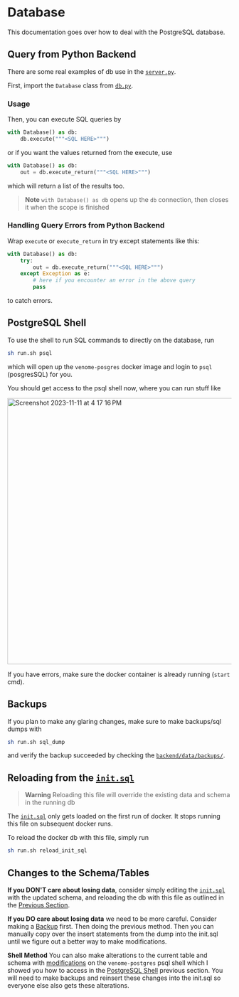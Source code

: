 # Database

This documentation goes over how to deal with the PostgreSQL database. 

## Query from Python Backend

There are some real examples of db use in the [`server.py`](../backend/src/server.py).

First, import the `Database` class from [`db.py`](../backend/src/db.py).

### Usage


Then, you can execute SQL queries by

```py
with Database() as db:
	db.execute("""<SQL HERE>""")	
```

or if you want the values returned from the execute, use

```py
with Database() as db:
	out = db.execute_return("""<SQL HERE>""")	
```

which will return a list of the results too. 

> **Note**
> `with Database() as db`
> opens up the `db` connection, then closes it when the scope is finished

### Handling Query Errors from Python Backend

Wrap `execute` or `execute_return` in try except statements like this: 

```py
with Database() as db:
	try:
		out = db.execute_return("""<SQL HERE>""")	
	except Exception as e:
		# here if you encounter an error in the above query
		pass
```

to catch errors.

## PostgreSQL Shell

To use the shell to run SQL commands to directly on the database, run

```bash
sh run.sh psql
```
which will open up the `venome-posgres` docker image and login to `psql` (posgresSQL) for you.

You should get access to the psql shell now, where you can run stuff like

<img width="599" alt="Screenshot 2023-11-11 at 4 17 16 PM" src="https://github.com/xnought/venome/assets/65095341/9a1b4fa6-6dac-4ae8-b5f9-7fcd6b23a75a">


If you have errors, make sure the docker container is already running (`start` cmd).

## Backups
If you plan to make any glaring changes, make sure to make backups/sql dumps with

```bash
sh run.sh sql_dump
```
and verify the backup succeeded by checking the  [`backend/data/backups/`](../backend/data/backups/README.md).

## Reloading from the [`init.sql`](../backend/init.sql)

> **Warning**
> Reloading this file will override the existing data and schema in the running db

The [`init.sql`](../backend/init.sql) only gets loaded on the first run of docker. It stops running this file on subsequent docker runs.

To reload the docker db with this file, simply run

```bash
sh run.sh reload_init_sql
```

## Changes to the Schema/Tables 

**If you DON'T care about losing data**, consider simply editing the [`init.sql`](../backend/init.sql) with the updated schema, and reloading the db with this file as outlined in the [Previous Section](#reloading-from-the-initsql).

**If you DO care about losing data** we need to be more careful. Consider making a [Backup](#backups) first. Then doing the previous method. Then you can manually copy over the insert statements from the dump into the init.sql until we figure out a better way to make modifications.

**Shell Method** You can also make alterations to the current table and schema with [modifications](https://www.postgresql.org/docs/current/ddl-alter.html) on the `venome-postgres` psql shell which I showed you how to access in the [PostgreSQL Shell](#postgresql-shell) previous section. You will need to make backups and reinsert these changes into the init.sql so everyone else also gets these alterations.


